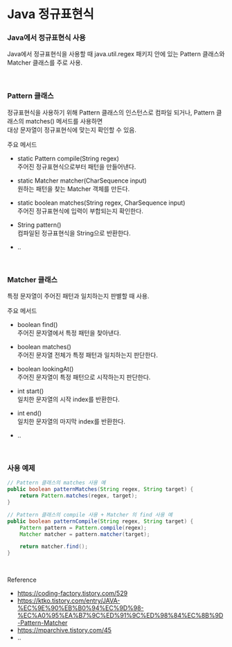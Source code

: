 Java 정규표현식
===

### Java에서 정규표현식 사용

Java에서 정규표현식을 사용할 때 java.util.regex 패키지 안에 있는 Pattern 클래스와 Matcher 클래스를 주로 사용.

<br>

### Pattern 클래스

정규표현식을 사용하기 위해 Pattern 클래스의 인스턴스로 컴파일 되거나, Pattern 클래스의 matches() 메서드를 사용하면 <br>
대상 문자열이 정규표현식에 맞는지 확인할 수 있음.

주요 메서드
- static Pattern compile(String regex) <br>
  주어진 정규표현식으로부터 패턴을 만들어낸다.

- static Matcher matcher(CharSequence input) <br>
  원하는 패턴을 찾는 Matcher 객체를 만든다.

- static boolean matches(String regex, CharSequence input) <br>
  주어진 정규표현식에 입력이 부합되는지 확인한다.

- String pattern() <br>
  컴파일된 정규표현식을 String으로 반환한다.

- ..

<br>

### Matcher 클래스

특정 문자열이 주어진 패턴과 일치하는지 판별할 때 사용.

주요 메서드
- boolean find() <br>
  주어진 문자열에서 특정 패턴을 찾아낸다.

- boolean matches() <br>
  주어진 문자열 전체가 특정 패턴과 일치하는지 판단한다.

- boolean lookingAt() <br>
  주어진 문자열이 특정 패턴으로 시작하는지 판단한다.

- int start() <br>
  일치한 문자열의 시작 index를 반환한다.

- int end() <br>
  일치한 문자열의 마지막 index를 반환한다.

- ..

<br>

### 사용 예제
~~~java
// Pattern 클래스의 matches 사용 예
public boolean patternMatches(String regex, String target) {
	return Pattern.matches(regex, target);
}

// Pattern 클래스의 compile 사용 + Matcher 의 find 사용 예
public boolean patternCompile(String regex, String target) {
	Pattern pattern = Pattern.compile(regex);
	Matcher matcher = pattern.matcher(target);

	return matcher.find();
}
~~~

<br>


Reference
- https://coding-factory.tistory.com/529
- https://ktko.tistory.com/entry/JAVA-%EC%9E%90%EB%B0%94%EC%9D%98-%EC%A0%95%EA%B7%9C%ED%91%9C%ED%98%84%EC%8B%9D-Pattern-Matcher
- https://mparchive.tistory.com/45
- ..